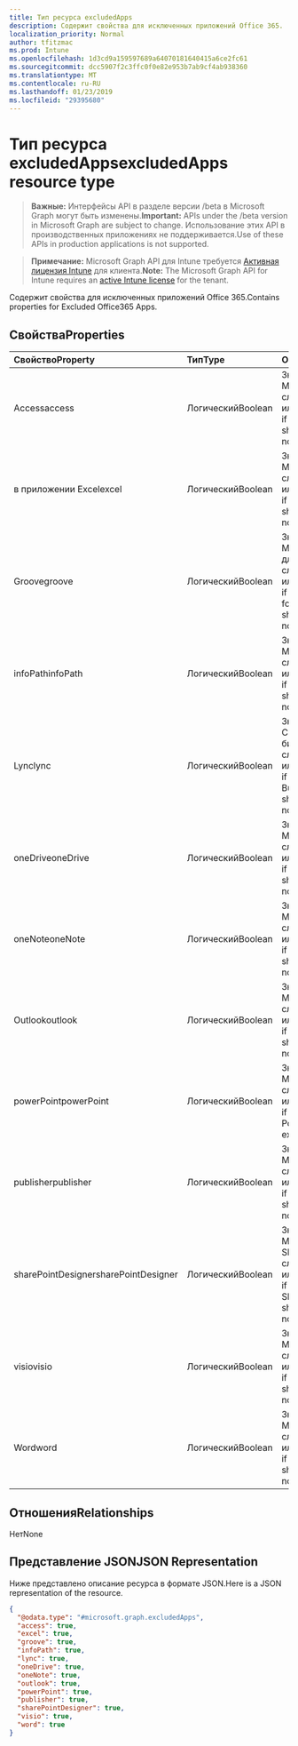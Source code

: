 ```yaml
---
title: Тип ресурса excludedApps
description: Содержит свойства для исключенных приложений Office 365.
localization_priority: Normal
author: tfitzmac
ms.prod: Intune
ms.openlocfilehash: 1d3cd9a159597689a64070181640415a6ce2fc61
ms.sourcegitcommit: dcc5907f2c3ffc0f0e82e953b7ab9cf4ab938360
ms.translationtype: MT
ms.contentlocale: ru-RU
ms.lasthandoff: 01/23/2019
ms.locfileid: "29395680"
---
```

# <a name="excludedapps-resource-type"></a><span data-ttu-id="81cf6-103">Тип ресурса excludedApps</span><span class="sxs-lookup"><span data-stu-id="81cf6-103">excludedApps resource type</span></span>

> <span data-ttu-id="81cf6-104">**Важные:** Интерфейсы API в разделе версии /beta в Microsoft Graph могут быть изменены.</span><span class="sxs-lookup"><span data-stu-id="81cf6-104">**Important:** APIs under the /beta version in Microsoft Graph are subject to change.</span></span> <span data-ttu-id="81cf6-105">Использование этих API в производственных приложениях не поддерживается.</span><span class="sxs-lookup"><span data-stu-id="81cf6-105">Use of these APIs in production applications is not supported.</span></span>

> <span data-ttu-id="81cf6-106">**Примечание:** Microsoft Graph API для Intune требуется [Активная лицензия Intune](https://go.microsoft.com/fwlink/?linkid=839381) для клиента.</span><span class="sxs-lookup"><span data-stu-id="81cf6-106">**Note:** The Microsoft Graph API for Intune requires an [active Intune license](https://go.microsoft.com/fwlink/?linkid=839381) for the tenant.</span></span>

<span data-ttu-id="81cf6-107">Содержит свойства для исключенных приложений Office 365.</span><span class="sxs-lookup"><span data-stu-id="81cf6-107">Contains properties for Excluded Office365 Apps.</span></span>

## <a name="properties"></a><span data-ttu-id="81cf6-108">Свойства</span><span class="sxs-lookup"><span data-stu-id="81cf6-108">Properties</span></span>
|<span data-ttu-id="81cf6-109">Свойство</span><span class="sxs-lookup"><span data-stu-id="81cf6-109">Property</span></span>|<span data-ttu-id="81cf6-110">Тип</span><span class="sxs-lookup"><span data-stu-id="81cf6-110">Type</span></span>|<span data-ttu-id="81cf6-111">Описание</span><span class="sxs-lookup"><span data-stu-id="81cf6-111">Description</span></span>|
|:---|:---|:---|
|<span data-ttu-id="81cf6-112">Access</span><span class="sxs-lookup"><span data-stu-id="81cf6-112">access</span></span>|<span data-ttu-id="81cf6-113">Логический</span><span class="sxs-lookup"><span data-stu-id="81cf6-113">Boolean</span></span>|<span data-ttu-id="81cf6-114">Значение для Если MS Office Access следует исключить или нет.</span><span class="sxs-lookup"><span data-stu-id="81cf6-114">The value for if MS Office Access should be excluded or not.</span></span>|
|<span data-ttu-id="81cf6-115">в приложении Excel</span><span class="sxs-lookup"><span data-stu-id="81cf6-115">excel</span></span>|<span data-ttu-id="81cf6-116">Логический</span><span class="sxs-lookup"><span data-stu-id="81cf6-116">Boolean</span></span>|<span data-ttu-id="81cf6-117">Значение для Если MS Office Excel следует исключить или нет.</span><span class="sxs-lookup"><span data-stu-id="81cf6-117">The value for if MS Office Excel should be excluded or not.</span></span>|
|<span data-ttu-id="81cf6-118">Groove</span><span class="sxs-lookup"><span data-stu-id="81cf6-118">groove</span></span>|<span data-ttu-id="81cf6-119">Логический</span><span class="sxs-lookup"><span data-stu-id="81cf6-119">Boolean</span></span>|<span data-ttu-id="81cf6-120">Значение для Если MS Office OneDrive для бизнеса - Groove следует исключить или нет.</span><span class="sxs-lookup"><span data-stu-id="81cf6-120">The value for if MS Office OneDrive for Business - Groove should be excluded or not.</span></span>|
|<span data-ttu-id="81cf6-121">infoPath</span><span class="sxs-lookup"><span data-stu-id="81cf6-121">infoPath</span></span>|<span data-ttu-id="81cf6-122">Логический</span><span class="sxs-lookup"><span data-stu-id="81cf6-122">Boolean</span></span>|<span data-ttu-id="81cf6-123">Значение для Если MS Office InfoPath следует исключить или нет.</span><span class="sxs-lookup"><span data-stu-id="81cf6-123">The value for if MS Office InfoPath should be excluded or not.</span></span>|
|<span data-ttu-id="81cf6-124">Lync</span><span class="sxs-lookup"><span data-stu-id="81cf6-124">lync</span></span>|<span data-ttu-id="81cf6-125">Логический</span><span class="sxs-lookup"><span data-stu-id="81cf6-125">Boolean</span></span>|<span data-ttu-id="81cf6-126">Значение для Если Скайп MS Office для бизнес - Lync следует исключить или нет.</span><span class="sxs-lookup"><span data-stu-id="81cf6-126">The value for if MS Office Skype for Business - Lync should be excluded or not.</span></span>|
|<span data-ttu-id="81cf6-127">oneDrive</span><span class="sxs-lookup"><span data-stu-id="81cf6-127">oneDrive</span></span>|<span data-ttu-id="81cf6-128">Логический</span><span class="sxs-lookup"><span data-stu-id="81cf6-128">Boolean</span></span>|<span data-ttu-id="81cf6-129">Значение для Если MS Office OneDrive следует исключить или нет.</span><span class="sxs-lookup"><span data-stu-id="81cf6-129">The value for if MS Office OneDrive should be excluded or not.</span></span>|
|<span data-ttu-id="81cf6-130">oneNote</span><span class="sxs-lookup"><span data-stu-id="81cf6-130">oneNote</span></span>|<span data-ttu-id="81cf6-131">Логический</span><span class="sxs-lookup"><span data-stu-id="81cf6-131">Boolean</span></span>|<span data-ttu-id="81cf6-132">Значение для Если MS Office OneNote следует исключить или нет.</span><span class="sxs-lookup"><span data-stu-id="81cf6-132">The value for if MS Office OneNote should be excluded or not.</span></span>|
|<span data-ttu-id="81cf6-133">Outlook</span><span class="sxs-lookup"><span data-stu-id="81cf6-133">outlook</span></span>|<span data-ttu-id="81cf6-134">Логический</span><span class="sxs-lookup"><span data-stu-id="81cf6-134">Boolean</span></span>|<span data-ttu-id="81cf6-135">Значение для Если MS Office Outlook следует исключить или нет.</span><span class="sxs-lookup"><span data-stu-id="81cf6-135">The value for if MS Office Outlook should be excluded or not.</span></span>|
|<span data-ttu-id="81cf6-136">powerPoint</span><span class="sxs-lookup"><span data-stu-id="81cf6-136">powerPoint</span></span>|<span data-ttu-id="81cf6-137">Логический</span><span class="sxs-lookup"><span data-stu-id="81cf6-137">Boolean</span></span>|<span data-ttu-id="81cf6-138">Значение для Если MS Office PowerPoint следует исключить или нет.</span><span class="sxs-lookup"><span data-stu-id="81cf6-138">The value for if MS Office PowerPoint should be excluded or not.</span></span>|
|<span data-ttu-id="81cf6-139">publisher</span><span class="sxs-lookup"><span data-stu-id="81cf6-139">publisher</span></span>|<span data-ttu-id="81cf6-140">Логический</span><span class="sxs-lookup"><span data-stu-id="81cf6-140">Boolean</span></span>|<span data-ttu-id="81cf6-141">Значение для Если MS Office Publisher следует исключить или нет.</span><span class="sxs-lookup"><span data-stu-id="81cf6-141">The value for if MS Office Publisher should be excluded or not.</span></span>|
|<span data-ttu-id="81cf6-142">sharePointDesigner</span><span class="sxs-lookup"><span data-stu-id="81cf6-142">sharePointDesigner</span></span>|<span data-ttu-id="81cf6-143">Логический</span><span class="sxs-lookup"><span data-stu-id="81cf6-143">Boolean</span></span>|<span data-ttu-id="81cf6-144">Значение для Если MS Office SharePointDesigner следует исключить или нет.</span><span class="sxs-lookup"><span data-stu-id="81cf6-144">The value for if MS Office SharePointDesigner should be excluded or not.</span></span>|
|<span data-ttu-id="81cf6-145">visio</span><span class="sxs-lookup"><span data-stu-id="81cf6-145">visio</span></span>|<span data-ttu-id="81cf6-146">Логический</span><span class="sxs-lookup"><span data-stu-id="81cf6-146">Boolean</span></span>|<span data-ttu-id="81cf6-147">Значение для Если MS Office Visio следует исключить или нет.</span><span class="sxs-lookup"><span data-stu-id="81cf6-147">The value for if MS Office Visio should be excluded or not.</span></span>|
|<span data-ttu-id="81cf6-148">Word</span><span class="sxs-lookup"><span data-stu-id="81cf6-148">word</span></span>|<span data-ttu-id="81cf6-149">Логический</span><span class="sxs-lookup"><span data-stu-id="81cf6-149">Boolean</span></span>|<span data-ttu-id="81cf6-150">Значение для Если MS Office Word следует исключить или нет.</span><span class="sxs-lookup"><span data-stu-id="81cf6-150">The value for if MS Office Word should be excluded or not.</span></span>|

## <a name="relationships"></a><span data-ttu-id="81cf6-151">Отношения</span><span class="sxs-lookup"><span data-stu-id="81cf6-151">Relationships</span></span>
<span data-ttu-id="81cf6-152">Нет</span><span class="sxs-lookup"><span data-stu-id="81cf6-152">None</span></span>

## <a name="json-representation"></a><span data-ttu-id="81cf6-153">Представление JSON</span><span class="sxs-lookup"><span data-stu-id="81cf6-153">JSON Representation</span></span>
<span data-ttu-id="81cf6-154">Ниже представлено описание ресурса в формате JSON.</span><span class="sxs-lookup"><span data-stu-id="81cf6-154">Here is a JSON representation of the resource.</span></span>
<!-- {
  "blockType": "resource",
  "@odata.type": "microsoft.graph.excludedApps"
}
-->
``` json
{
  "@odata.type": "#microsoft.graph.excludedApps",
  "access": true,
  "excel": true,
  "groove": true,
  "infoPath": true,
  "lync": true,
  "oneDrive": true,
  "oneNote": true,
  "outlook": true,
  "powerPoint": true,
  "publisher": true,
  "sharePointDesigner": true,
  "visio": true,
  "word": true
}
```




